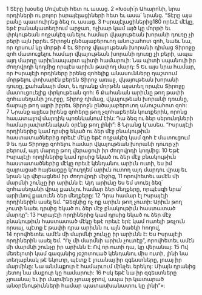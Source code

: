 1 Տէրը խօսեց Մովսէսի հետ ու ասաց. 2 «Խօսի՛ր Ահարոնի, նրա որդիների ու բոլոր իսրայէլացիների հետ եւ ասա՛ նրանց. “Տէրը այս բանը պատուիրեց ձեզ ու ասաց. 3 Իսրայէլացիներից180 որեւէ մէկը, եթէ բանակատեղիում արջառ, ոչխար կամ այծ կը մորթի եւ փրկութեան ողջակէզ անելու համար վկայութեան խորանի դուռը չի բերի այն իբրեւ Տիրոջն ընծայաբերուող անուշահոտ զոհ, նաեւ նա, որ դրսում կը մորթի 4 եւ Տիրոջ վկայութեան խորանի դիմաց Տիրոջը զոհ մատուցելու համար վկայութեան խորանի դուռը չի բերի, ապա այդ մարդը արիւնապարտ պիտի համարուի: Նա պիտի սպանուի իր ժողովրդի կողմից որպէս արիւն թափող մարդ: 5 Եւ այս նրա համար, որ Իսրայէլի որդիները իրենց զոհելիք անասունները դաշտում մորթելու փոխարէն բերեն Տիրոջ առաջ, վկայութեան խորանի դուռը, քահանայի մօտ, եւ դրանք մորթեն այստեղ որպէս Տիրոջը մատուցուելիք փրկութեան զոհ: 6 Քահանան արիւնը թող թափի զոհասեղանի շուրջը, Տիրոջ դիմաց, վկայութեան խորանի դռանը, ճարպը թող այրի իբրեւ Տիրոջն ընծայաբերուող անուշահոտ զոհ: 7 Նրանք այլեւս իրենց զոհերը թող չզոհաբերեն կուռքերին, որոնց հաւատալով մարդիկ պոռնկանում էին: Դա ձեզ ու ձեր սերունդների համար յաւիտենական օրէնք թող լինի”: 8 Նրանց կ՚ասես. “Իսրայէլի որդիներից կամ դրսից եկած ու ձեր մէջ բնակութիւն հաստատածներից որեւէ մէկը եթէ ողջակէզ կամ զոհ է մատուցում 9 եւ դա Տիրոջը զոհելու համար վկայութեան խորանի դուռը չի բերում, այդ մարդը թող վերացուի իր ժողովրդի կողմից:
10 Եթէ Իսրայէլի որդիներից կամ դրսից եկած ու ձեր մէջ բնակութիւն հաստատածներից մէկը որեւէ կենդանու արիւն ուտի, ես իմ զայրացած հայեացքը կ՚ուղղեմ արիւն ուտող այդ մարդու վրայ եւ նրան կը վերացնեմ իր ժողովրդի միջից, 11 որովհետեւ ամէն մի մարմնի շունչը իր արիւնն է: Այդ արիւնը ես եմ տուել ձեզ՝ զոհասեղանի վրայ քաւելու համար ձեր մեղքերը, որպէսզի նրա՛ արիւնով քաւուեն ձեր մեղքերը: 12 Դրա համար էլ Իսրայէլի որդիներին ասել եմ. “Ձեզնից ոչ ոք արիւն թող չուտի: Արիւն թող չուտի նաեւ դրսից եկած ու ձեր մէջ բնակութիւն հաստատած մարդը”: 13 Իսրայէլի որդիներից կամ դրսից եկած ու ձեր մէջ բնակութիւն հաստատած մէկը եթէ որեւէ երէ կամ ուտելի թռչուն որսայ, պէտք է թափի դրա արիւնն ու այն ծածկի հողով, 14 որովհետեւ ամէն մի մարմնի շունչը իր արիւնն է: Ես Իսրայէլի որդիներին ասել եմ. “Ոչ մի մարմնի արիւն չուտէք”, որովհետեւ ամէն մի մարմնի շունչը իր արիւնն է: Ով որ ուտի դա, կը վերանայ:
15 Ով մեռելոտի կամ գազանից յօշոտուած կենդանու միս ուտի, լինի նա տեղաբնակ թէ եկուոր, պէտք է լուանայ իր զգեստները, լուայ իր մարմինը: Նա անմաքուր է համարւում մինչեւ երեկոյ: Միայն դրանից յետոյ նա մաքուր կը համարուի: 16 Իսկ եթէ նա իր զգեստները չլուանայ եւ իր մարմինը չլուայ ջրով, ապա իր կատարած անօրէնութիւնների համար պատասխանատու կը լինի”»:
